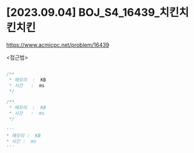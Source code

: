 #   [2023.09.04] BOJ_S4_16439_치킨치킨치킨
https://www.acmicpc.net/problem/16439

<접근법>

```
```




```java
/**
 * 메모리  :  KB
 * 시간   :  ms
 */
```



```js
/**
 * 메모리  :  KB
 * 시간   :  ms
 */
```




```python
'''
* 메모리 :  KB
* 시간 :  ms
'''
```
